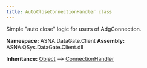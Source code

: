 ```yaml
---
title: AutoCloseConnectionHandler class
---
```


Simple "auto close" logic for users of AdgConnection.

**Namespace:** ASNA.DataGate.Client
**Assembly:** ASNA.QSys.DataGate.Client.dll

**Inheritance:** [Object](https://docs.microsoft.com/en-us/dotnet/api/system.object) --> [ConnectionHandler](https://learn.microsoft.com/en-us/dotnet/api/microsoft.aspnetcore.connections.connectionhandler?view=aspnetcore-8.0)
<br>
<br>
